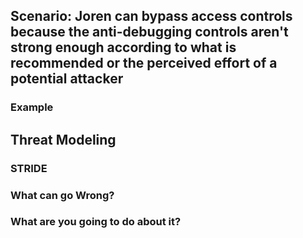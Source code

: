 ## Scenario: Joren can bypass access controls because the anti-debugging controls aren't strong enough according to what is recommended or the perceived effort of a potential attacker

### Example

## Threat Modeling

### STRIDE

### What can go Wrong?

### What are you going to do about it?